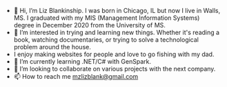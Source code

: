 - 👋 Hi, I’m Liz Blankinship. I was born in Chicago, IL but now I live in Walls, MS. I graduated with my MIS (Management Information Systems) degree in December 2020 from the University of MS.
- 👀 I’m interested in trying and learning new things. Whether it's reading a book, watching documentaries, 
or trying to solve a technological problem around the house.
- I enjoy making websites for people and love to go fishing with my dad. 
- 🌱 I’m currently learning .NET/C# with GenSpark.
- 💞️ I’m looking to collaborate on various projects with the next company.
- 📫 How to reach me mzlizblank@gmail.com

<!---
mzlizblank/mzlizblank is a ✨ special ✨ repository because its `README.md` (this file) appears on your GitHub profile.
You can click the Preview link to take a look at your changes.
--->
